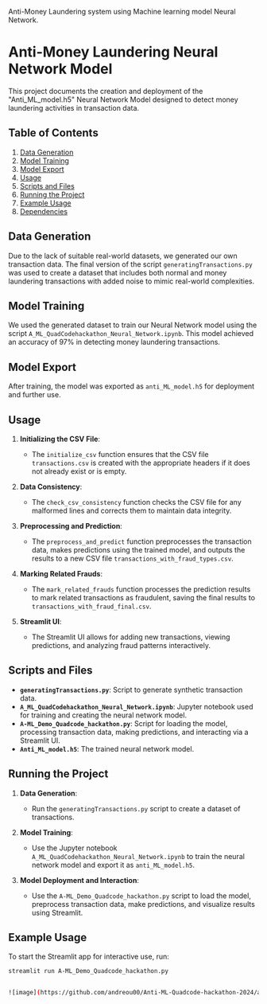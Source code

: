 
Anti-Money Laundering system using Machine learning model Neural Network.

# Anti-Money Laundering Neural Network Model

This project documents the creation and deployment of the "Anti_ML_model.h5" Neural Network Model designed to detect money laundering activities in transaction data.

## Table of Contents

1. [Data Generation](#data-generation)
2. [Model Training](#model-training)
3. [Model Export](#model-export)
4. [Usage](#usage)
5. [Scripts and Files](#scripts-and-files)
6. [Running the Project](#running-the-project)
7. [Example Usage](#example-usage)
8. [Dependencies](#dependencies)

## Data Generation

Due to the lack of suitable real-world datasets, we generated our own transaction data. The final version of the script `generatingTransactions.py` was used to create a dataset that includes both normal and money laundering transactions with added noise to mimic real-world complexities.

## Model Training

We used the generated dataset to train our Neural Network model using the script `A_ML_QuadCodehackathon_Neural_Network.ipynb`. This model achieved an accuracy of 97% in detecting money laundering transactions.

## Model Export

After training, the model was exported as `anti_ML_model.h5` for deployment and further use.

## Usage

1. **Initializing the CSV File**:
   - The `initialize_csv` function ensures that the CSV file `transactions.csv` is created with the appropriate headers if it does not already exist or is empty.

2. **Data Consistency**:
   - The `check_csv_consistency` function checks the CSV file for any malformed lines and corrects them to maintain data integrity.

3. **Preprocessing and Prediction**:
   - The `preprocess_and_predict` function preprocesses the transaction data, makes predictions using the trained model, and outputs the results to a new CSV file `transactions_with_fraud_types.csv`.

4. **Marking Related Frauds**:
   - The `mark_related_frauds` function processes the prediction results to mark related transactions as fraudulent, saving the final results to `transactions_with_fraud_final.csv`.

5. **Streamlit UI**:
   - The Streamlit UI allows for adding new transactions, viewing predictions, and analyzing fraud patterns interactively.

## Scripts and Files

- **`generatingTransactions.py`**: Script to generate synthetic transaction data.
- **`A_ML_QuadCodehackathon_Neural_Network.ipynb`**: Jupyter notebook used for training and creating the neural network model.
- **`A-ML_Demo_Quadcode_hackathon.py`**: Script for loading the model, processing transaction data, making predictions, and interacting via a Streamlit UI.
- **`Anti_ML_model.h5`**: The trained neural network model.

## Running the Project

1. **Data Generation**:
   - Run the `generatingTransactions.py` script to create a dataset of transactions.

2. **Model Training**:
   - Use the Jupyter notebook `A_ML_QuadCodehackathon_Neural_Network.ipynb` to train the neural network model and export it as `anti_ML_model.h5`.

3. **Model Deployment and Interaction**:
   - Use the `A-ML_Demo_Quadcode_hackathon.py` script to load the model, preprocess transaction data, make predictions, and visualize results using Streamlit.

## Example Usage

To start the Streamlit app for interactive use, run:
```bash
streamlit run A-ML_Demo_Quadcode_hackathon.py


![image](https://github.com/andreou00/Anti-ML-Quadcode-hackathon-2024/assets/157217334/8e3a5178-7ba1-4361-bf70-27b1ae254593)
